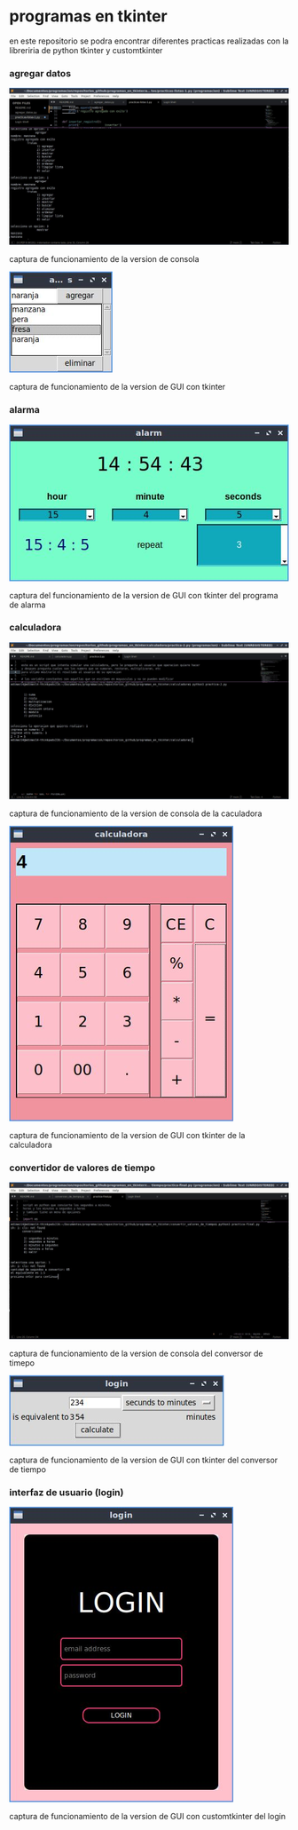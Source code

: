 # programas en tkinter
en este repositorio se podra encontrar diferentes practicas realizadas con la libreriria de python tkinter y customtkinter

### agregar datos
![captura de funcionamiento de la version de consola](agregar_datos/assets/img/version_consola_agregar_datos.jpg)

captura de funcionamiento de la version de consola

![captura de funcionamiento de la version de GUI con tkinter](agregar_datos/assets/img/version_tkinter_agregar_datos.jpg)

captura de funcionamiento de la version de GUI con tkinter

### alarma
![captura de funcionamiento de la version de GUI con tkinter](alarma/version_IG/assets/img/captura_funcionamiento_alarma.jpg)

captura del funcionamiento de la version de GUI con tkinter del programa de alarma

### calculadora
![captura de funcionamiento de la version de consola](calculadora/assets/img/version_consola_calculadora.jpg)

captura de funcionamiento de la version de consola de la caculadora

![captura de funcionamiento de la version de GUI con tkinter](calculadora/assets/img/version_tkinter_calculadora.jpg)

captura de funcionamiento de la version de GUI con tkinter de la calculadora

### convertidor de valores de tiempo
![captura de funcionamiento de la version de consola](convertir_valores_de_tiempo/assets/img/version_consola_conversion_de_tiempo.jpg)

captura de funcionamiento de la version de consola del conversor de timepo

![captura de funcionamiento de la version de GUI con tkinter](convertir_valores_de_tiempo/assets/img/version_tkinter_conversion_de_tiempo.jpg)

captura de funcionamiento de la version de GUI con tkinter del conversor de tiempo

### interfaz de usuario (login)
![captura de funcionamiento de la version de GUI con customtkinter](interfaz_de_usuario/assets/img/version_tkinter_login.jpg)

captura de funcionamiento de la version de GUI con customtkinter del login